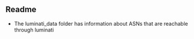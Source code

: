 ## Readme

* The luminati_data folder has information about ASNs that are reachable through luminati



